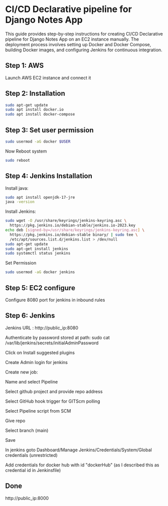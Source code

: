 
# CI/CD Declarative pipeline for Django Notes App 

This guide provides step-by-step instructions for creating  CI/CD Declarative pipeline for Django Notes App on an EC2 instance manually. The deployment process involves setting up Docker and Docker Compose, building Docker images, and configuring Jenkins for continuous integration.



## Step 1: AWS

Launch AWS EC2 instance and connect it
    
## Step 2: Installation

```bash
sudo apt-get update
sudo apt install docker.io
sudo apt install docker-compose
```

## Step 3: Set user permission

```bash
sudo usermod -aG docker $USER
```
Now Reboot system
```bash
sudo reboot
```

## Step 4: Jenkins Installation

Install java:

```bash
sudo apt install openjdk-17-jre
java -version
```

Install Jenkins:

```bash
sudo wget -O /usr/share/keyrings/jenkins-keyring.asc \
  https://pkg.jenkins.io/debian-stable/jenkins.io-2023.key
echo deb [signed-by=/usr/share/keyrings/jenkins-keyring.asc] \
  https://pkg.jenkins.io/debian-stable binary/ | sudo tee \
  /etc/apt/sources.list.d/jenkins.list > /dev/null
sudo apt-get update
sudo apt-get install jenkins
sudo systemctl status jenkins
```

Set Permission

```bash
sudo usermod -aG docker jenkins
```
## Step 5: EC2 configure

Configure 8080 port for jenkins in inbound rules

## Step 6: Jenkins

Jenkins URL : http://public_ip:8080

Authenticate by password stored at path:
sudo cat /var/lib/jenkins/secrets/initialAdminPassword

Click on Install suggested plugins

Create Admin login for jenkins
 
Create new job:

Name and select Pipeline

Select github project and provide repo address

Select GitHub hook trigger for GITScm polling

Select Pipeline script from SCM

Give repo

Select branch (main)

Save

In jenkins
goto     Dashboard/Manage Jenkins/Credentials/System/Global credentials (unrestricted)

Add credentials for docker hub
with id "dockerHub" (as I described this as credential id in Jenkinsfile)

## Done
http://public_ip:8000
